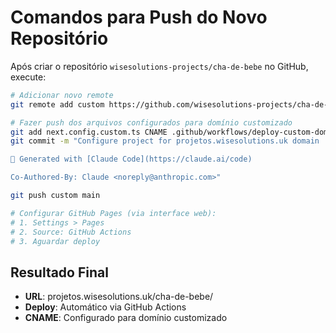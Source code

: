 # Comandos para Push do Novo Repositório

Após criar o repositório `wisesolutions-projects/cha-de-bebe` no GitHub, execute:

```bash
# Adicionar novo remote
git remote add custom https://github.com/wisesolutions-projects/cha-de-bebe.git

# Fazer push dos arquivos configurados para domínio customizado
git add next.config.custom.ts CNAME .github/workflows/deploy-custom-domain.yml
git commit -m "Configure project for projetos.wisesolutions.uk domain

🤖 Generated with [Claude Code](https://claude.ai/code)

Co-Authored-By: Claude <noreply@anthropic.com>"

git push custom main

# Configurar GitHub Pages (via interface web):
# 1. Settings > Pages
# 2. Source: GitHub Actions
# 3. Aguardar deploy
```

## Resultado Final
- **URL**: projetos.wisesolutions.uk/cha-de-bebe/
- **Deploy**: Automático via GitHub Actions
- **CNAME**: Configurado para domínio customizado